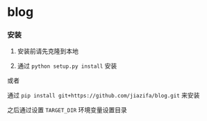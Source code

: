 # blog


### 安装

1. 安装前请先克隆到本地

2. 通过 `python setup.py install` 安装

或者

通过 `pip install git+https://github.com/jiazifa/blog.git` 来安装

之后通过设置 `TARGET_DIR` 环境变量设置目录